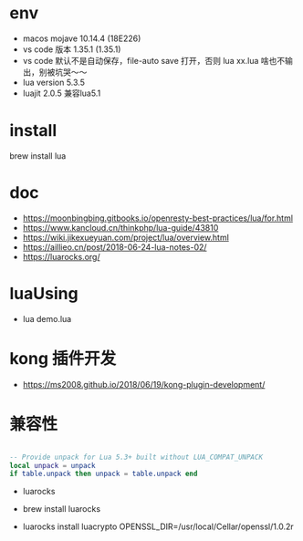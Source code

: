 # env
- macos mojave 10.14.4 (18E226)
- vs code 版本 1.35.1 (1.35.1) 
- vs code 默认不是自动保存，file-auto save 打开，否则 lua xx.lua 啥也不输出，别被坑哭～～
- lua version 5.3.5
- luajit 2.0.5 兼容lua5.1




# install
brew install lua

# doc
- https://moonbingbing.gitbooks.io/openresty-best-practices/lua/for.html
- https://www.kancloud.cn/thinkphp/lua-guide/43810
- https://wiki.jikexueyuan.com/project/lua/overview.html
- https://aillieo.cn/post/2018-06-24-lua-notes-02/
- https://luarocks.org/


# luaUsing
- lua demo.lua

# kong 插件开发
- https://ms2008.github.io/2018/06/19/kong-plugin-development/


# 兼容性

```lua

-- Provide unpack for Lua 5.3+ built without LUA_COMPAT_UNPACK
local unpack = unpack
if table.unpack then unpack = table.unpack end


```

- luarocks
- brew install luarocks

- luarocks install luacrypto OPENSSL_DIR=/usr/local/Cellar/openssl/1.0.2r
